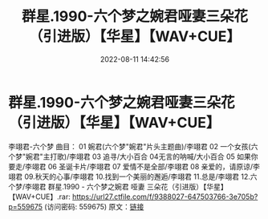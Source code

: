 ﻿---
title: 群星.1990-六个梦之婉君哑妻三朵花（引进版）【华星】【WAV+CUE】
date: 2022-08-11 14:42:56
categories: WAV车载音乐、镜像
tags: 华语中文
---
# 群星.1990-六个梦之婉君哑妻三朵花（引进版）【华星】【WAV+CUE】

李翊君-六个梦
曲目：
01 婉君(六个梦"婉君"片头主题曲)/李翊君
02 一个女孩(六个梦"婉君"主打歌)/李翊君
03 追寻/大小百合
04无言的呐喊/大小百合
05 如果你要走/李翊君
06 圣诞卡片/李翊君
07 爱情不是全部/李翊君
08 亲爱的，请原谅/李翊君
09.秋天的心事/李翊君
10.找到一个美丽的邂逅/李翊君
11.总是/李翊君
12.六个梦/李翊君
群星.1990 - 六个梦之婉君 哑妻 三朵花（引进版）【华星】【WAV+CUE】.rar: https://url27.ctfile.com/f/9388027-647503766-3e705b?p=559675
(访问密码: 559675)
原文：[链接](https://blog.sina.com.cn/s/blog_1647c7e7601030yth.html)